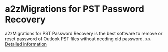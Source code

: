 # a2zMigrations for PST Password Recovery
a2zMigrations for PST Password Recovery is the best software to remove or reset password of Outlook PST files without needing old password.
[>> Detailed information](https://secure.shareit.com/shareit/product.html?productid=300959749&affiliateid=200057808)